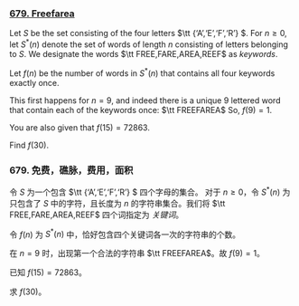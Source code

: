 ### [679. Freefarea](https://projecteuler.net/problem=679)

Let $S$ be the set consisting of the four letters $\tt \{‘A’,‘E’,‘F’,‘R’\} $.
For $n \geq 0$, let $S^{*}(n)$ denote the set of words of length $n$ consisting of letters belonging to $S$.
We designate the words $\tt FREE,FARE,AREA,REEF$ as *keywords*.

Let $f(n)$ be the number of words in $S^{*}(n)$ that contains all four keywords exactly once.

This first happens for $n=9$, and indeed there is a unique $9$ lettered word that contain each of the keywords once: $\tt FREEFAREA$
So, $f(9) = 1$.

You are also given that $f(15)=72863$.

Find $f(30)$.



### 679. 免费，礁脉，费用，面积

令 $S$ 为一个包含 $\tt \{‘A’,‘E’,‘F’,‘R’\} $ 四个字母的集合。
对于 $n \geq 0$，令 $S^{*}(n)$ 为只包含了 $S$ 中的字符，且长度为 $n$ 的字符串集合。我们将 $\tt FREE,FARE,AREA,REEF$ 四个词指定为 *关键词*。

令 $f(n)$ 为 $S^{*}(n)$ 中，恰好包含四个关键词各一次的字符串的个数。

在 $n=9$ 时，出现第一个合法的字符串 $\tt FREEFAREA$。故 $f(9) = 1$。

已知 $f(15)=72863$。

求 $f(30)$。